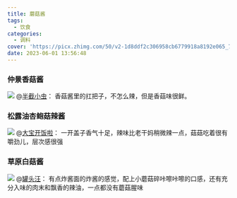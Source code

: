 ```yaml
---
title: 蘑菇酱
tags:
  - 饮食
categories:
  - 调料
cover: 'https://picx.zhimg.com/50/v2-1d8ddf2c306958cb6779918a8192e065_720w.jpg?source=1940ef5c'
date: 2023-06-01 13:56:48
---
```

<!--more-->

### 仲景香菇酱

![](https://picx.zhimg.com/50/v2-1d8ddf2c306958cb6779918a8192e065_720w.jpg?source=1940ef5c)
@[半截小虫](https://www.zhihu.com/question/35484467/answer/296054226)：
香菇酱里的扛把子，不怎么辣，但是香菇味很鲜。

### 松露油杏鲍菇辣酱

![](https://picx.zhimg.com/50/v2-e2c107e7f8db44b9e3fde60a9f0e6528_720w.jpg?source=1940ef5c)
@[大宝开饭啦](https://www.zhihu.com/question/35484467/answer/132927226)：
一开盖子香气十足，辣味比老干妈稍微辣一点，菇菇吃着很有嚼劲儿，层次感很强

### 草原白菇酱

![](https://picx.zhimg.com/50/4d9da5e7bc2081ef917462f2048f763f_720w.jpg?source=1940ef5c)
@[罐头汪](https://www.zhihu.com/question/35484467/answer/64351805)：
有点炸酱面的炸酱的感觉，配上小蘑菇碎咔嚓咔嚓的口感，还有充分入味的肉末和飘香的辣油，一点都没有蘑菇腥味